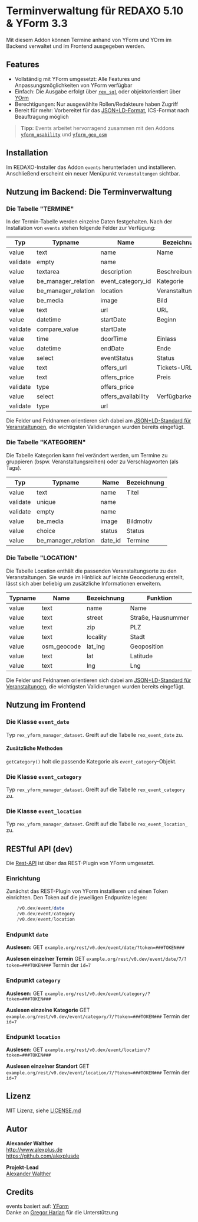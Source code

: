 # Terminverwaltung für REDAXO 5.10 & YForm 3.3

Mit diesem Addon können Termine anhand von YForm und YOrm im Backend verwaltet und im Frontend ausgegeben werden.

## Features

* Vollständig mit YForm umgesetzt: Alle Features und Anpassungsmöglichkeiten von YForm verfügbar
* Einfach: Die Ausgabe erfolgt über [`rex_sql`](https://redaxo.org/doku/master/datenbank-queries) oder objektorientiert über [YOrm](https://github.com/yakamara/redaxo_yform_docs/blob/master/de_de/yorm.md)
* Berechtigungen: Nur ausgewählte Rollen/Redakteure haben Zugriff
* Bereit für mehr: Vorbereitet für das [JSON+LD-Format](https://jsonld.com/event/), ICS-Format nach Beauftragung möglich

> **Tipp:** Events arbeitet hervorragend zusammen mit den Addons [`yform_usability`](https://github.com/FriendsOfREDAXO/yform_usability/) und [`yform_geo_osm`](https://github.com/FriendsOfREDAXO/yform_geo_osm)

## Installation

Im REDAXO-Installer das Addon `events` herunterladen und installieren. Anschließend erscheint ein neuer Menüpunkt `Veranstaltungen` sichtbar.

## Nutzung im Backend: Die Terminverwaltung

### Die Tabelle "TERMINE"

In der Termin-Tabelle werden einzelne Daten festgehalten. Nach der Installation von `events` stehen folgende Felder zur Verfügung:

| Typ      | Typname             | Name                | Bezeichnung       |
|----------|---------------------|---------------------|-------------------|
| value    | text                | name                | Name              |
| validate | empty               | name                |                   |
| value    | textarea            | description         | Beschreibung      |
| value    | be_manager_relation | event_category_id   | Kategorie         |
| value    | be_manager_relation | location            | Veranstaltungsort |
| value    | be_media            | image               | Bild              |
| value    | text                | url                 | URL               |
| value    | datetime            | startDate           | Beginn            |
| validate | compare_value       | startDate           |                   |
| value    | time                | doorTime            | Einlass           |
| value    | datetime            | endDate             | Ende              |
| value    | select              | eventStatus         | Status            |
| value    | text                | offers_url          | Tickets-URL       |
| value    | text                | offers_price        | Preis             |
| validate | type                | offers_price        |                   |
| value    | select              | offers_availability | Verfügbarkeit     |
| validate | type                | url                 |                   |

Die Felder und Feldnamen orientieren sich dabei am [JSON+LD-Standard für Veranstaltungen](https://jsonld.com/event/), die wichtigsten Validierungen wurden bereits eingefügt.

### Die Tabelle "KATEGORIEN"

Die Tabelle Kategorien kann frei verändert werden, um Termine zu gruppieren (bspw. Veranstaltungsreihen) oder zu Verschlagworten (als Tags).

| Typ      | Typname             | Name    | Bezeichnung |
|----------|---------------------|---------|-------------|
| value    | text                | name    | Titel       |
| validate | unique              | name    |             |
| validate | empty               | name    |             |
| value    | be_media            | image   | Bildmotiv   |
| value    | choice              | status  | Status      |
| value    | be_manager_relation | date_id | Termine     |

### Die Tabelle "LOCATION"

Die Tabelle Location enthält die passenden Veranstaltungsorte zu den Veranstaltungen. Sie wurde im Hinblick auf leichte Geocodierung erstellt, lässt sich aber beliebig um zusätzliche Informationen erweitern.

| Typname | Name        | Bezeichnung | Funktion           |
|---------|-------------|-------------|--------------------|
| value   | text        | name        | Name               |
| value   | text        | street      | Straße, Hausnummer |
| value   | text        | zip         | PLZ                |
| value   | text        | locality    | Stadt              |
| value   | osm_geocode | lat_lng     | Geoposition        |
| value   | text        | lat         | Latitude           |
| value   | text        | lng         | Lng                |

Die Felder und Feldnamen orientieren sich dabei am [JSON+LD-Standard für Veranstaltungen](https://jsonld.com/event/), die wichtigsten Validierungen wurden bereits eingefügt.

## Nutzung im Frontend

### Die Klasse `event_date`

Typ `rex_yform_manager_dataset`. Greift auf die Tabelle `rex_event_date` zu.

#### Zusätzliche Methoden

`getCategory()` holt die passende Kategorie als `event_category`-Objekt.

### Die Klasse `event_category`

Typ `rex_yform_manager_dataset`. Greift auf die Tabelle `rex_event_category` zu.

### Die Klasse `event_location`

Typ `rex_yform_manager_dataset`. Greift auf die Tabelle `rex_event_location_` zu.

## RESTful API (dev)

Die [Rest-API](https://github.com/yakamara/redaxo_yform/blob/master/docs/plugins.md#restful-api-einf%C3%BChrung) ist über das REST-Plugin von YForm umgesetzt.

### Einrichtung

Zunächst das REST-Plugin von YForm installieren und einen Token einrichten. Den Token auf die jeweiligen Endpunkte legen:

```php
    /v0.dev/event/date
    /v0.dev/event/category
    /v0.dev/event/location
```

### Endpunkt `date`

**Auslesen:** GET `example.org/rest/v0.dev/event/date/?token=###TOKEN###`

**Auslesen einzelner Termin**  GET `example.org/rest/v0.dev/event/date/7/?token=###TOKEN###` Termin  der `id=7`


### Endpunkt `category`

**Auslesen:** GET `example.org/rest/v0.dev/event/category/?token=###TOKEN###`

**Auslesen einzelne Kategorie**  GET `example.org/rest/v0.dev/event/category/7/?token=###TOKEN###` Termin  der `id=7`


### Endpunkt `location`

**Auslesen:** GET `example.org/rest/v0.dev/event/location/?token=###TOKEN###`

**Auslesen einzelner Standort**  GET `example.org/rest/v0.dev/event/location/7/?token=###TOKEN###` Termin  der `id=7`

## Lizenz

MIT Lizenz, siehe [LICENSE.md](https://github.com/alexplusde/events/blob/master/LICENSE.md)  

## Autor

**Alexander Walther**  
http://www.alexplus.de  
https://github.com/alexplusde  

**Projekt-Lead**  
[Alexander Walther](https://github.com/alexplusde)

## Credits

events basiert auf: [YForm](https://github.com/yakamara/redaxo_yform)  
Danke an [Gregor Harlan](https://github.com/gharlan) für die Unterstützung